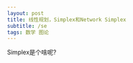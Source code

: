 ```yaml
---
layout: post
title: 线性规划，Simplex和Network Simplex
subtitle: /se
tags: 数学 图论
---
```




Simplex是个啥呢?

